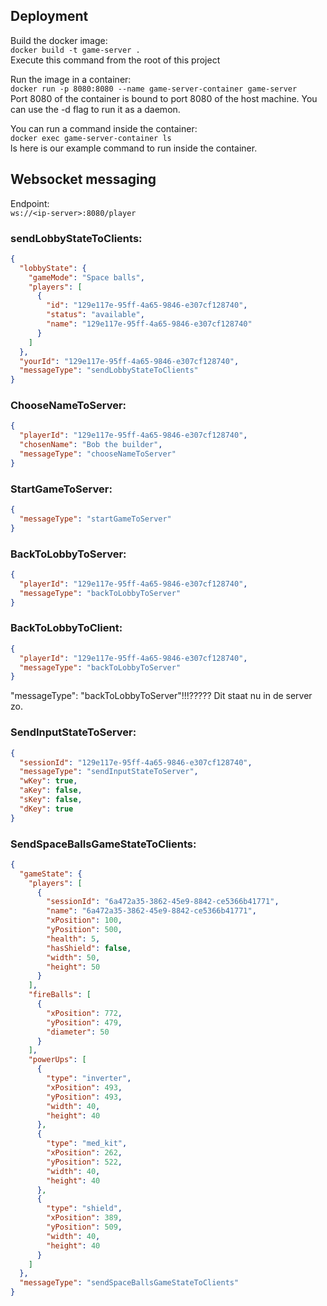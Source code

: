 ## Deployment 

Build the docker image:  
`docker build -t game-server .`  
Execute this command from the root of this project

Run the image in a container:  
`docker run -p 8080:8080 --name game-server-container game-server`  
Port 8080 of the container is bound to port 8080 of the host machine.
You can use the -d flag to run it as a daemon.

You can run a command inside the container:  
`docker exec game-server-container ls`  
ls here is our example command to run inside the container.

## Websocket messaging

Endpoint:  
`ws://<ip-server>:8080/player`

### sendLobbyStateToClients:

```json
{
  "lobbyState": {
    "gameMode": "Space balls",
    "players": [
      {
        "id": "129e117e-95ff-4a65-9846-e307cf128740",
        "status": "available",
        "name": "129e117e-95ff-4a65-9846-e307cf128740"
      }
    ]
  },
  "yourId": "129e117e-95ff-4a65-9846-e307cf128740",
  "messageType": "sendLobbyStateToClients"
}
```

### ChooseNameToServer:

```json
{
  "playerId": "129e117e-95ff-4a65-9846-e307cf128740",
  "chosenName": "Bob the builder",
  "messageType": "chooseNameToServer"
}
```

### StartGameToServer:

```json
{
  "messageType": "startGameToServer"
}
```

### BackToLobbyToServer:

```json
{
  "playerId": "129e117e-95ff-4a65-9846-e307cf128740",
  "messageType": "backToLobbyToServer"
}
```

### BackToLobbyToClient:  

```json
{
  "playerId": "129e117e-95ff-4a65-9846-e307cf128740",
  "messageType": "backToLobbyToServer"
}
```  
"messageType": "backToLobbyToServer"!!!????? Dit staat nu in de server zo.

### SendInputStateToServer:  

```json
{
  "sessionId": "129e117e-95ff-4a65-9846-e307cf128740",
  "messageType": "sendInputStateToServer",
  "wKey": true,
  "aKey": false,
  "sKey": false,
  "dKey": true
}
```  

### SendSpaceBallsGameStateToClients:  

```json
{
  "gameState": {
    "players": [
      {
        "sessionId": "6a472a35-3862-45e9-8842-ce5366b41771",
        "name": "6a472a35-3862-45e9-8842-ce5366b41771",
        "xPosition": 100,
        "yPosition": 500,
        "health": 5,
        "hasShield": false,
        "width": 50,
        "height": 50
      }
    ],
    "fireBalls": [
      {
        "xPosition": 772,
        "yPosition": 479,
        "diameter": 50
      }
    ],
    "powerUps": [
      {
        "type": "inverter",
        "xPosition": 493,
        "yPosition": 493,
        "width": 40,
        "height": 40
      },
      {
        "type": "med_kit",
        "xPosition": 262,
        "yPosition": 522,
        "width": 40,
        "height": 40
      },
      {
        "type": "shield",
        "xPosition": 389,
        "yPosition": 509,
        "width": 40,
        "height": 40
      }
    ]
  },
  "messageType": "sendSpaceBallsGameStateToClients"
}
```